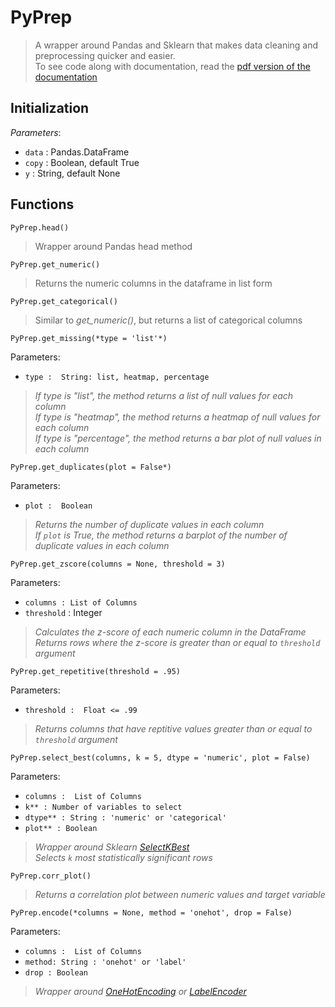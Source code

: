 # PyPrep
> A wrapper around Pandas and Sklearn that makes data cleaning and preprocessing quicker and easier.  
> To see code along with documentation, read the [pdf version of the documentation](https://github.com/carrnick/PyPrep/blob/main/documentation.pdf)


## Initialization
*Parameters*: 

 - `data` : Pandas.DataFrame
 - `copy` : Boolean, default True
 - `y` : String, default None

## Functions
`PyPrep.head()`
>  Wrapper around Pandas head method


`PyPrep.get_numeric()`
 > Returns the numeric columns in the dataframe in list form
 
 
`PyPrep.get_categorical()`
> Similar to *get_numeric()*, but returns a list of categorical columns


`PyPrep.get_missing(*type = 'list'*)`

Parameters: 
 - `type :  String: list, heatmap, percentage`
> *If type is "list", the method returns a list of null values for each column*  
> *If type is "heatmap", the method returns a heatmap of null values for each column*  
> *If type is "percentage", the method returns a bar plot of null values in each column*


`PyPrep.get_duplicates(plot = False*)`

Parameters: 
 - `plot :  Boolean`
> *Returns the number of duplicate values in each column*  
> *If `plot` is True, the method returns a barplot of the number of duplicate values in each column*  


`PyPrep.get_zscore(columns = None, threshold = 3)`

Parameters: 
 - `columns : List of Columns`
 - `threshold` :  Integer
> *Calculates the z-score of each numeric column in the DataFrame*  
> *Returns rows where the z-score is greater than or equal to `threshold` argument*  


`PyPrep.get_repetitive(threshold = .95)`

Parameters: 
 - `threshold :  Float <= .99`
> *Returns columns that have reptitive values greater than or equal to `threshold` argument*  


`PyPrep.select_best(columns, k = 5, dtype = 'numeric', plot = False)`

Parameters: 
 - `columns :  List of Columns`
 - `k** : Number of variables to select`
 - `dtype** : String : 'numeric' or 'categorical'`
 - `plot** : Boolean`
> *Wrapper around Sklearn  [SelectKBest](https://scikit-learn.org/stable/modules/generated/sklearn.feature_selection.SelectKBest.html)*  
> *Selects `k` most statistically significant rows*


`PyPrep.corr_plot()`
> *Returns a correlation plot between numeric values and target variable*


`PyPrep.encode(*columns = None, method = 'onehot', drop = False)`

Parameters: 
 - `columns :  List of Columns`
 - `method: String : 'onehot' or 'label'`
 - `drop : Boolean` 
> *Wrapper around [OneHotEncoding](https://scikit-learn.org/stable/modules/generated/sklearn.preprocessing.OneHotEncoder.html) or [LabelEncoder](https://scikit-learn.org/stable/modules/generated/sklearn.preprocessing.LabelEncoder.html)*  
